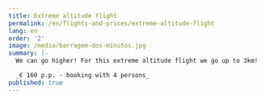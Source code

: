 ```yaml
---
title: Extreme altitude flight
permalink: /en/flights-and-prices/extreme-altitude-flight
lang: en
order: '2'
image: /media/barragem-dos-minutos.jpg
summary: |-
  We can go higher! For this extreme altitude flight we go up to 3km!

  _€ 160 p.p. - booking with 4 persons_
published: true
---
```


